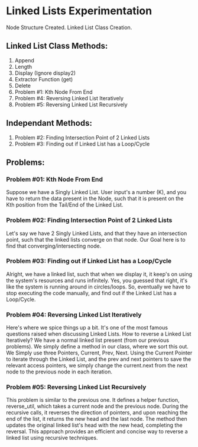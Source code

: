 # **Linked Lists Experimentation**

Node Structure Created.
Linked List Class Creation.

## **Linked List Class Methods:**
  1. Append
  2. Length
  3. Display (Ignore display2)
  4. Extractor Function (get)
  5. Delete
  6. Problem #1: Kth Node From End
  7. Problem #4: Reversing Linked List Iteratively
  8. Problem #5: Reversing Linked List Recursively

## **Independant Methods:**
  1. Problem #2: Finding Intersection Point of 2 Linked Lists
  2. Problem #3: Finding out if Linked List has a Loop/Cycle

## **Problems:**

### Problem #01: Kth Node From End
Suppose we have a Singly Linked List. User input's a number (K), and you have to return the data present in the Node, 
such that it is present on the Kth position from the Tail/End of the Linked List.

### Problem #02: Finding Intersection Point of 2 Linked Lists
Let's say we have 2 Singly Linked Lists, and that they have an intersection point, such that the linked lists converge on that node.
Our Goal here is to find that converging/intersecting node.

### Problem #03: Finding out if Linked List has a Loop/Cycle
Alright, we have a linked list, such that when we display it, it keep's on using the system's resources and runs infinitely.
Yes, you guessed that right, it's like the system is running around in circles/loops.
So, eventually we have to stop executing the code manually, and find out if the Linked List has a Loop/Cycle.

### Problem #04: Reversing Linked List Iteratively
Here's where we spice things up a bit. It's one of the most famous questions raised when discussing Linked Lists.
How to reverse a Linked List Iteratively? 
We have a normal linked list present (from our previous problems). We simply define a method in our class, where we sort this out.
We Simply use three Pointers, Current, Prev, Next.
Using the Current Pointer to iterate through the Linked List, and the prev and next pointers to save the relevant access pointers,
we simply change the current.next from the next node to the previous node in each iteration.

### Problem #05: Reversing Linked List Recursively
This problem is similar to the previous one.
It defines a helper function, reverse_util, which takes a current node and the previous node. 
During the recursive calls, it reverses the direction of pointers, and upon reaching the end of the list, it returns the new head and the last node. 
The method then updates the original linked list's head with the new head, completing the reversal. 
This approach provides an efficient and concise way to reverse a linked list using recursive techniques.
